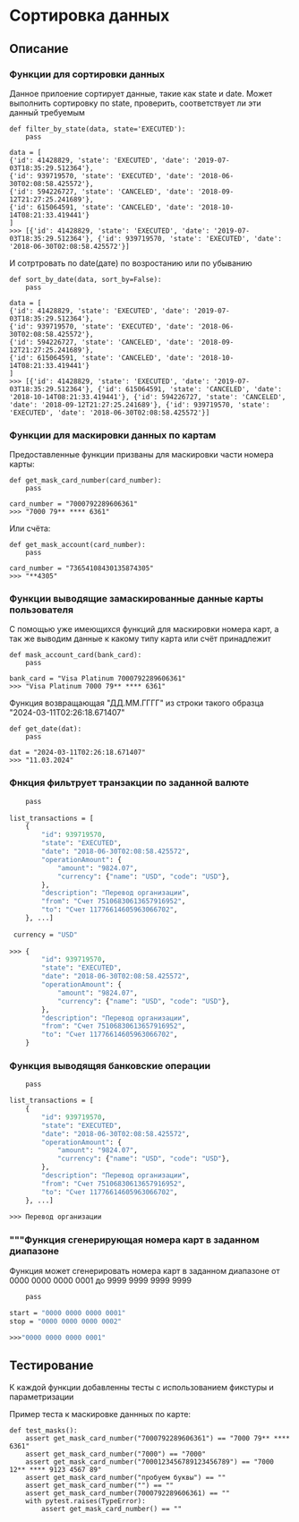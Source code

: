 # Сортировка данных
## Описание
### Функции для сортировки данных
Данное прилоение сортирует данные, такие как state и date.
Может выполнить сортировку по state, 
проверить, соответствует ли эти данный требуемым

```filter_by_state
def filter_by_state(data, state='EXECUTED'):
    pass
    
data = [
{'id': 41428829, 'state': 'EXECUTED', 'date': '2019-07-03T18:35:29.512364'}, 
{'id': 939719570, 'state': 'EXECUTED', 'date': '2018-06-30T02:08:58.425572'}, 
{'id': 594226727, 'state': 'CANCELED', 'date': '2018-09-12T21:27:25.241689'}, 
{'id': 615064591, 'state': 'CANCELED', 'date': '2018-10-14T08:21:33.419441'}
]
>>> [{'id': 41428829, 'state': 'EXECUTED', 'date': '2019-07-03T18:35:29.512364'}, {'id': 939719570, 'state': 'EXECUTED', 'date': '2018-06-30T02:08:58.425572'}]
```

И сотртровать по date(дате) по возростанию или по убыванию

```sort_by_date
def sort_by_date(data, sort_by=False):
    pass

data = [
{'id': 41428829, 'state': 'EXECUTED', 'date': '2019-07-03T18:35:29.512364'}, 
{'id': 939719570, 'state': 'EXECUTED', 'date': '2018-06-30T02:08:58.425572'}, 
{'id': 594226727, 'state': 'CANCELED', 'date': '2018-09-12T21:27:25.241689'}, 
{'id': 615064591, 'state': 'CANCELED', 'date': '2018-10-14T08:21:33.419441'}
]
>>> [{'id': 41428829, 'state': 'EXECUTED', 'date': '2019-07-03T18:35:29.512364'}, {'id': 615064591, 'state': 'CANCELED', 'date': '2018-10-14T08:21:33.419441'}, {'id': 594226727, 'state': 'CANCELED', 'date': '2018-09-12T21:27:25.241689'}, {'id': 939719570, 'state': 'EXECUTED', 'date': '2018-06-30T02:08:58.425572'}]
```

### Функции для маскировки данных по картам
Предоставленные функции призваны для маскировки 
части номера карты:

```get_mask_card_number
def get_mask_card_number(card_number):
    pass

card_number = "7000792289606361"
>>> "7000 79** **** 6361"
```
Или счёта:

```get_mask_account
def get_mask_account(card_number):
    pass
    
card_number = "73654108430135874305"
>>> "**4305"
```

### Функции выводящие замаскированные данные карты пользователя
С помощью уже имеющихся функций для маскировки номера карт,
а так же выводим данные к какому типу карта или счёт принадлежит

```mask_account_card
def mask_account_card(bank_card):
    pass
    
bank_card = "Visa Platinum 7000792289606361"
>>> "Visa Platinum 7000 79** **** 6361"
```

Функция возвращающая "ДД.ММ.ГГГГ" из строки
такого образца "2024-03-11T02:26:18.671407"

```get_date
def get_date(dat):
    pass
    
dat = "2024-03-11T02:26:18.671407"
>>> "11.03.2024"
```

### Фнкция фильтрует транзакции по заданной валюте

```def filter_by_currency(list_transactions, currency):
    pass
    
list_transactions = [
    {
        "id": 939719570,
        "state": "EXECUTED",
        "date": "2018-06-30T02:08:58.425572",
        "operationAmount": {
            "amount": "9824.07",
            "currency": {"name": "USD", "code": "USD"},
        },
        "description": "Перевод организации",
        "from": "Счет 75106830613657916952",
        "to": "Счет 11776614605963066702",
    }, ...]
    
 currency = "USD"
 
>>> {
        "id": 939719570,
        "state": "EXECUTED",
        "date": "2018-06-30T02:08:58.425572",
        "operationAmount": {
            "amount": "9824.07",
            "currency": {"name": "USD", "code": "USD"},
        },
        "description": "Перевод организации",
        "from": "Счет 75106830613657916952",
        "to": "Счет 11776614605963066702",
    }
```

### Функция выводящяя банковские операции

```def transaction_descriptions(list_transactions):
    pass

list_transactions = [
    {
        "id": 939719570,
        "state": "EXECUTED",
        "date": "2018-06-30T02:08:58.425572",
        "operationAmount": {
            "amount": "9824.07",
            "currency": {"name": "USD", "code": "USD"},
        },
        "description": "Перевод организации",
        "from": "Счет 75106830613657916952",
        "to": "Счет 11776614605963066702",
    }, ...]
    
>>> Перевод организации
```

### """Функция сгенерирующая номера карт в заданном диапазоне

Функция может сгенерировать номера карт в заданном диапазоне 
от 0000 0000 0000 0001 до 9999 9999 9999 9999

```def card_number_generator(start, stop):
    pass
    
start = "0000 0000 0000 0001"
stop = "0000 0000 0000 0002"

>>>"0000 0000 0000 0001"
```


## Тестирование
К каждой функции добавленны тесты с использованием 
фикстуры и параметризации

Пример теста к маскировке даннных по карте:

```test_masks
def test_masks():
    assert get_mask_card_number("7000792289606361") == "7000 79** **** 6361"
    assert get_mask_card_number("7000") == "7000"
    assert get_mask_card_number("7000123456789123456789") == "7000 12** **** 9123 4567 89"
    assert get_mask_card_number("пробуем буквы") == ""
    assert get_mask_card_number("") == ""
    assert get_mask_card_number(7000792289606361) == ""
    with pytest.raises(TypeError):
        assert get_mask_card_number() == ""
```
